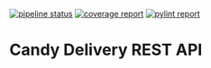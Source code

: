 [![pipeline status](https://gitlab.com/nikitaster/candy-delivery-rest-api/badges/master/pipeline.svg)](https://gitlab.com/nikitaster/candy-delivery-rest-api/-/commits/master)
[![coverage report](https://gitlab.com/nikitaster/candy-delivery-rest-api/badges/master/coverage.svg)](https://nikitaster.gitlab.io/candy-delivery-rest-api/coverage/)
[![pylint report](https://nikitaster.gitlab.io/candy-delivery-rest-api/pylint.svg)](https://nikitaster.gitlab.io/candy-delivery-rest-api/pylint.html)

# Candy Delivery REST API

